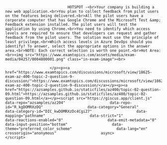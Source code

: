 <p class="card-text">
							
								HOTSPOT -<br>Your company is building a new web application.<br>You plan to collect feedback from pilot users on the features being delivered.<br>All the pilot users have a corporate computer that has Google Chrome and the Microsoft Test &amp; Feedback extension installed. The pilot users will test the application by using Chrome.<br>You need to identify which access levels are required to ensure that developers can request and gather feedback from the pilot users. The solution must use the principle of least privilege.<br>Which access levels in Azure DevOps should you identify? To answer, select the appropriate options in the answer area.<br>NOTE: Each correct selection is worth one point.<br>Hot Area:<br><img src="https://www.examtopics.com/assets/media/exam-media/04257/0004800001.png" class="in-exam-image"><br>
							
						</p><p><a href="https://www.examtopics.com/discussions/microsoft/view/18625-exam-az-400-topic-2-question-9-discussion/">https://www.examtopics.com/discussions/microsoft/view/18625-exam-az-400-topic-2-question-9-discussion/</a></p><p><a href="https://azsamples.github.io/staticfiles/az400/topic-02-question-09.html">https://azsamples.github.io/staticfiles/az400/topic-02-question-09.html</a></p><script src="https://giscus.app/client.js"                    data-repo="azsamples/az204"                    data-repo-id="R_kgDOMRXzDQ"                    data-category="General"                    data-category-id="DIC_kwDOMRXzDc4Cgi27"                    data-mapping="pathname"                    data-strict="1"                    data-reactions-enabled="0"                    data-emit-metadata="0"                    data-input-position="bottom"                    data-theme="preferred_color_scheme"                    data-lang="en"                    crossorigin="anonymous"                    async>                    </script>